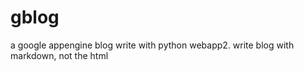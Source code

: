 gblog
=====

a google appengine blog write with python webapp2. write blog with markdown, not the html
